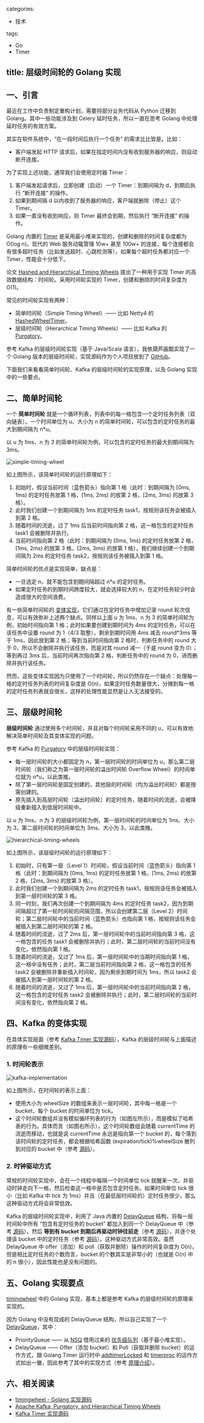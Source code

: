 categories:
- 技术

tags:
- Go
- Timer

title: 层级时间轮的 Golang 实现
---

## 一、引言

最近在工作中负责制定重构计划，需要将部分业务代码从 Python 迁移到 Golang。其中一些功能涉及到 Celery 延时任务，所以一直在思考 Golang 中处理延时任务的有效方案。

其实在软件系统中，“在一段时间后执行一个任务” 的需求比比皆是。比如：

- 客户端发起 HTTP 请求后，如果在指定时间内没有收到服务器的响应，则自动断开连接。

为了实现上述功能，通常我们会使用定时器 Timer：

1. 客户端发起请求后，立即创建（启动）一个 Timer：到期间隔为 d，到期后执行 “断开连接” 的操作。
2. 如果到期间隔 d 以内收到了服务器的响应，客户端就删除（停止）这个 Timer。
3. 如果一直没有收到响应，则 Timer 最终会到期，然后执行 “断开连接” 的操作。

Golang 内置的 [Timer][1] 是采用最小堆来实现的，创建和删除的时间复杂度都为 O(log n)。现代的 Web 服务动辄管理 10w+ 甚至 100w+ 的连接，每个连接都会有很多超时任务（比如发送超时、心跳检测等），如果每个超时任务都对应一个 Timer，性能会十分低下。

论文 [Hashed and Hierarchical Timing Wheels][2] 提出了一种用于实现 Timer 的高效数据结构：时间轮。采用时间轮实现的 Timer，创建和删除的时间复杂度为 O(1)。

常见的时间轮实现有两种：

- 简单时间轮（Simple Timing Wheel）—— 比如 Netty4 的 [HashedWheelTimer][3]。
- 层级时间轮（Hierarchical Timing Wheels）—— 比如 Kafka 的 [Purgatory][4]。

参考 Kafka 的层级时间轮实现（基于 Java/Scala 语言），我依葫芦画瓢实现了一个 Golang 版本的层级时间轮，实现源码作为个人项目放到了 [GitHub][5]。

下面我们来看看简单时间轮、Kafka 的层级时间轮的实现原理，以及 Golang 实现中的一些要点。


## 二、简单时间轮

一个 **简单时间轮** 就是一个循环列表，列表中的每一格包含一个定时任务列表（双向链表）。一个时间单位为 u、大小为 n 的简单时间轮，可以包含的定时任务的最大到期间隔为 n*u。

以 u 为 1ms、n 为 3 的简单时间轮为例，可以包含的定时任务的最大到期间隔为 3ms。

![simple-timing-wheel](https://raw.githubusercontent.com/RussellLuo/blog/master/blog/2018/files/2018-10-05-simple-timing-wheel_.png)

如上图所示，该简单时间轮的运行原理如下：

1. 初始时，假设当前时间（蓝色箭头）指向第 1 格（此时：到期间隔为 [0ms, 1ms) 的定时任务放第 1 格，[1ms, 2ms) 的放第 2 格，[2ms, 3ms) 的放第 3 格）。
2. 此时我们创建一个到期间隔为 1ms 的定时任务 task1，按规则该任务会被插入到第 2 格。
3. 随着时间的流逝，过了 1ms 后当前时间指向第 2 格，这一格包含的定时任务 task1 会被删除并执行。
4. 当前时间指向第 2 格（此时：到期间隔为 [0ms, 1ms) 的定时任务放第 2 格，[1ms, 2ms) 的放第 3 格，[2ms, 3ms) 的放第 1 格），我们继续创建一个到期间隔为 2ms 的定时任务 task2，按规则该任务被插入到第 1 格。

简单时间轮的优点是实现简单，缺点是：

- 一旦选定 n，就不能包含到期间隔超过 n*u 的定时任务。
- 如果定时任务的到期时间跨度较大，就会选择较大的 n，在定时任务较少时会造成很大的空间浪费。

有一些简单时间轮的 [变体实现][6]，它们通过在定时任务中增加记录 round 轮次信息，可以有效弥补上述两个缺点。同样以上面 u 为 1ms、n 为 3 的简单时间轮为例，初始时间指向第 1 格；此时如果要创建到期时间为 4ms 的定时任务，可以在该任务中设置 round 为 1（4/3 取整），剩余到期时间用 4ms 减去 round*3ms 等于 1ms，因此放到第 2 格；等到当前时间指向第 2 格时，判断任务中的 round 大于 0，所以不会删除并执行该任务，而是对其 round 减一（于是 round 变为 0）；等到再过 3ms 后，当前时间再次指向第 2 格，判断任务中的 round 为 0，进而删除并执行该任务。

然而，这些变体实现因为只使用了一个时间轮，所以仍然存在一个缺点：处理每一格的定时任务列表的时间复杂度是 O(n)，如果定时任务数量很大，分摊到每一格的定时任务列表就会很长，这样的处理性能显然是让人无法接受的。


## 三、层级时间轮

**层级时间轮** 通过使用多个时间轮，并且对每个时间轮采用不同的 u，可以有效地解决简单时间轮及其变体实现的问题。

参考 Kafka 的 [Purgatory][4] 中的层级时间轮实现：

- 每一层时间轮的大小都固定为 n，第一层时间轮的时间单位为 u，那么第二层时间轮（我们称之为第一层时间轮的溢出时间轮 Overflow Wheel）的时间单位就为 n*u，以此类推。
- 除了第一层时间轮是固定创建的，其他层的时间轮（均为溢出时间轮）都是按需创建的。
- 原先插入到高层时间轮（溢出时间轮）的定时任务，随着时间的流逝，会被降级重新插入到低层时间轮中。

以 u 为 1ms、n 为 3 的层级时间轮为例，第一层时间轮的时间单位为 1ms、大小为 3，第二层时间轮的时间单位为 3ms、大小为 3，以此类推。

![hierarchical-timing-wheels](https://raw.githubusercontent.com/RussellLuo/blog/master/blog/2018/files/2018-10-05-hierarchical-timing-wheels_.png)

如上图所示，该层级时间轮的运行原理如下：

1. 初始时，只有第一层（Level 1）时间轮，假设当前时间（蓝色箭头）指向第 1 格（此时：到期间隔为 [0ms, 1ms) 的定时任务放第 1 格，[1ms, 2ms) 的放第 2 格，[2ms, 3ms) 的放第 3 格）。
2. 此时我们创建一个到期间隔为 2ms 的定时任务 task1，按规则该任务会被插入到第一层时间轮的第 3 格。
3. 同一时刻，我们再次创建一个到期间隔为 4ms 的定时任务 task2，因为到期间隔超过了第一轮时间轮的间隔范围，所以会创建第二层（Level 2）时间轮；第二层时间轮中的当前时间（蓝色箭头）也指向第 1 格，按规则该任务会被插入到第二层时间轮的第 2 格。
4. 随着时间的流逝，过了 2ms 后，第一层时间轮中的当前时间指向第 3 格，这一格包含的任务 task1 会被删除并执行；此时，第二层时间轮的当前时间没有变化，依然指向第 1 格。
5. 随着时间的流逝，又过了 1ms 后，第一层时间轮中的当期时间指向第 1 格，这一格中没有任务；此时，第二层当前时间指向第 2 格，这一格包含的任务 task2 会被删除并重新插入时间轮，因为剩余到期时间为 1ms，所以 task2 会被插入到第一层时间轮的第 2 格。
6. 随着时间的流逝，又过了 1ms 后，第一层时间轮中的当前时间指向第 2 格，这一格包含的定时任务 task2 会被删除并执行；此时，第二层时间轮的当前时间没有变化，依然指向第 2 格。


## 四、Kafka 的变体实现

在具体实现层面（参考 [Kafka Timer 实现源码][7]），Kafka 的层级时间轮与上面描述的原理有一些细微差别。

### 1. 时间轮表示

![kafka-implementation](https://raw.githubusercontent.com/RussellLuo/blog/master/blog/2018/files/2018-10-05-kafka-implementation_.png)

如上图所示，在时间轮的表示上面：

- 使用大小为 wheelSize 的数组来表示一层时间轮，其中每一格是一个 bucket，每个 bucket 的时间单位为 tick。
- 这个时间轮数组并没有模拟循环列表的行为（如图左所示），而是模拟了哈希表的行为。具体而言（如图右所示），这个时间轮数组会随着 currentTime 的流逝而移动，也就是说 currentTime 永远是指向第一个 bucket 的，每个落到该时间轮的定时任务，都会根据哈希函数 (expiration/tick)%wheelSize 散列到对应的 bucket 中（参考 [源码][8]）。

### 2. 时钟驱动方式

常规的时间轮实现中，会在一个线程中每隔一个时间单位 tick 就醒来一次，并驱动时钟走向下一格，然后检查这一格中是否包含定时任务。如果时间单位 tick 很小（比如 Kafka 中 tick 为 1ms）并且（在最低层时间轮的）定时任务很少，那么这种驱动方式将会非常低效。

Kafka 的层级时间轮实现中，利用了 Java 内置的 [DelayQueue][9] 结构，将每一层时间轮中所有 “包含有定时任务的 bucket” 都加入到同一个 DelayQueue 中（参考 [源码][10]），然后 **等到有 bucket 到期后再驱动时钟往前走**（参考 [源码][11]），并逐个处理该 bucket 中的定时任务（参考 [源码][12]）。这种驱动方式非常高效。虽然 DelayQueue 中 offer（添加）和 poll（获取并删除）操作的时间复杂度为 O(n)，但是相比定时任务的个数而言，bucket 的个数其实是非常小的（也就是 O(n) 中的 n 很小），因此性能也是没有问题的。


## 五、Golang 实现要点

[timingwheel][5] 中的 Golang 实现，基本上都是参考 Kafka 的层级时间轮的原理来实现的。

因为 Golang 中没有现成的 DelayQueue 结构，所以自己实现了一个 [DelayQueue][13]，其中：

- PriorityQueue —— 从 [NSQ][14] 借用过来的 [优先级队列][15]（基于最小堆实现）。
- DelayQueue —— Offer（添加 bucket）和 Poll（获取并删除 bucket）的运作方式，跟 Golang Timer 运行时中 [addtimerLocked][16] 和 [timerproc][17] 的运作方式如出一辙，因此参考了其中的实现方式（参考 [原理介绍][18]）。


## 六、相关阅读

- [timingwheel - Golang 实现源码][5]
- [Apache Kafka, Purgatory, and Hierarchical Timing Wheels][4]
- [Kafka Timer 实现源码][7]


[1]: https://golang.org/pkg/time/#Timer
[2]: http://www.cs.columbia.edu/~nahum/w6998/papers/ton97-timing-wheels.pdf
[3]: https://netty.io/4.0/api/io/netty/util/HashedWheelTimer.html
[4]: https://www.confluent.io/blog/apache-kafka-purgatory-hierarchical-timing-wheels/
[5]: https://github.com/RussellLuo/timingwheel
[6]: https://github.com/ouqiang/timewheel
[7]: https://github.com/apache/kafka/tree/3cdc78e6bb1f83973a14ce1550fe3874f7348b05/core/src/main/scala/kafka/utils/timer
[8]: https://github.com/apache/kafka/blob/3cdc78e6bb1f83973a14ce1550fe3874f7348b05/core/src/main/scala/kafka/utils/timer/TimingWheel.scala#L135-L138
[9]: https://docs.oracle.com/javase/7/docs/api/java/util/concurrent/DelayQueue.html
[10]: https://github.com/apache/kafka/blob/3cdc78e6bb1f83973a14ce1550fe3874f7348b05/core/src/main/scala/kafka/utils/timer/TimingWheel.scala#L140-L148
[11]: https://github.com/apache/kafka/blob/3cdc78e6bb1f83973a14ce1550fe3874f7348b05/core/src/main/scala/kafka/utils/timer/Timer.scala#L110
[12]: https://github.com/apache/kafka/blob/3cdc78e6bb1f83973a14ce1550fe3874f7348b05/core/src/main/scala/kafka/utils/timer/Timer.scala#L111
[13]: https://github.com/RussellLuo/timingwheel/blob/master/delayqueue.go
[14]: https://nsq.io/
[15]: https://github.com/nsqio/nsq/blob/master/internal/pqueue/pqueue.go
[16]: https://github.com/golang/go/blob/release-branch.go1.7/src/runtime/time.go#L94
[17]: https://github.com/golang/go/blob/release-branch.go1.7/src/runtime/time.go#L154
[18]: https://blog.gopheracademy.com/advent-2016/go-timers/
